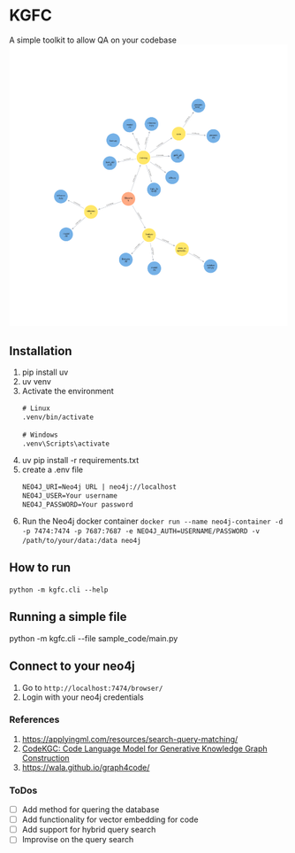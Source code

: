 # KGFC

A simple toolkit to allow QA on your codebase
![Convert any repository in a knowledge graph](assets/sample_visualization.png)
## Installation
1. pip install uv
2. uv venv
3. Activate the environment
    ```
    # Linux 
    .venv/bin/activate

    # Windows
    .venv\Scripts\activate
    ```
4. uv pip install -r requirements.txt
5. create a .env file
    ```
    NEO4J_URI=Neo4j URL | neo4j://localhost
    NEO4J_USER=Your username
    NEO4J_PASSWORD=Your password
    ```
6. Run the Neo4j docker container
    `docker run --name neo4j-container -d -p 7474:7474 -p 7687:7687 -e NEO4J_AUTH=USERNAME/PASSWORD -v /path/to/your/data:/data neo4j`


## How to run
`python -m kgfc.cli --help`


## Running a simple file
python -m kgfc.cli --file sample_code/main.py


## Connect to your neo4j 
1. Go to `http://localhost:7474/browser/`
2. Login with your neo4j credentials


### References 
1. https://applyingml.com/resources/search-query-matching/ 
2. [CodeKGC: Code Language Model for Generative Knowledge Graph Construction](https://arxiv.org/abs/2304.09048)
3. https://wala.github.io/graph4code/

### ToDos
- [ ] Add method for quering the database
- [ ] Add functionality for vector embedding for code
- [ ] Add support for hybrid query search
- [ ] Improvise on the query search